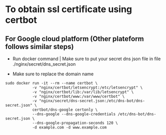 # To obtain ssl certificate using certbot

## For Google cloud platform (Other plateform follows similar steps)

* Run docker command | Make sure to put your secret dns json file in file ./nginx/secret/dns_secret.json

* Make sure to replace the domain name

````docker
sudo docker run -it --rm --name certbot \
            -v "nginx/certbot/letsencrypt:/etc/letsencrypt" \
            -v "nginx/certbot/lib:/var/lib/letsencrypt" \
            -v "nginx/certbot/www:/var/www/certbot" \
            -v "nginx/secret/dns-secret.json:/etc/dns-bot/dns-secret.json" \
            certbot/dns-google certonly \
            --dns-google --dns-google-credentials /etc/dns-bot/dns-secret.json \
            --dns-google-propagation-seconds 120 \ 
            -d example.com -d www.example.com
````